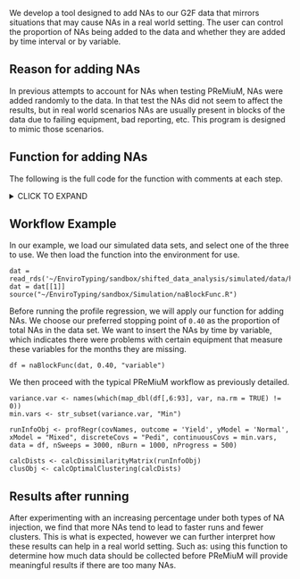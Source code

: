 We develop a tool designed to add NAs to our G2F data that mirrors situations that may cause NAs in a real world setting. The user can control the proportion of NAs being added to the data and whether they are added by time interval or by variable.


## Reason for adding NAs

In previous attempts to account for NAs when testing PReMiuM, NAs were added randomly to the data. In that test the NAs did not seem to affect the results, but in real world scenarios NAs are usually present in blocks of the data due to failing equipment, bad reporting, etc. This program is designed to mimic those scenarios.

## Function for adding NAs

The following is the full code for the function with comments at each step.

<details><summary>CLICK TO EXPAND</summary>
<p>

```{r}
naBlockFunc <- function(df, desiNA, type = "variable") {
    dat = df
    propNA = 0

    ##check for improper input
    if (desiNA > 1){
        stop("desiNA should be between 0 and 1")
        geterrmessage("desiNA should be between 0 and 1")
    }

    ##Isolate variables
    if (type == 'variable') {
        min = colnames(dat)[grep('Min', colnames(dat))]
        #min.ind = min
        min = substring(min, 1, nchar(min)-2)
        min = unique(min)

        max = colnames(dat)[grep('Max', colnames(dat))]
        #max.ind = max
        max = substring(max, 1, nchar(max)-2)
        max = unique(max)

        mean = colnames(dat)[grep('Mean', colnames(dat))]
        #mean.ind = mean
        mean = substring(mean, 1, nchar(mean)-2)
        mean = unique(mean)


        ##String of all variables/stations

        all.vars = c(min,mean,max)
        all.loc = c(as.character(unique(dat$StYRe)))


        #Begin while loop, replace randomly selected intervals/variables with NAs until desired NA proportion is reached

        while (isTRUE(all.equal(0, desiNA - propNA, tolerance = .03)) == FALSE) {

            sel.var = all.vars[sample(1:length(all.vars),1)]
            #all.vars = all.vars[-which(all.vars == sel.var)]

            sel.loc = all.loc[sample(1:length(all.loc),1)]
            #all.loc = all.loc[-which(all.loc == sel.loc)]

            dat[grep(sel.loc,dat$StYRe),grep(sel.var,colnames(dat))] = NA
            propNA = mean(is.na(dat[,1:length(dat)]))
        }
        return(dat)
    }
    else if (type == "intervals") {
        # tim1 = colnames(dat)[grep('1', colnames(dat))]
        # tim2 = colnames(dat)[grep('2', colnames(dat))]
        # tim3 = colnames(dat)[grep('3', colnames(dat))]
        # tim4 = colnames(dat)[grep('4', colnames(dat))]
        #
        # all.tim = c(tim1, tim2, tim3, tim4)
        all.loc = c(as.character(unique(dat$StYRe)))

        while (isTRUE(all.equal(0, desiNA - propNA, tolerance = .03)) == FALSE) {


            sel.tim = colnames(dat)[grep(paste0(sample(1:4,1)), colnames(dat))]
            #sel.tim = all.tim[round(runif(1,1,length(all.tim)))]
            #all.vars = all.vars[-which(all.vars == sel.var)]

            sel.loc = all.loc[sample(1:length(all.loc),1)]
            #all.loc = all.loc[-which(all.loc == sel.loc)]
            for (i in 1:length(sel.tim)) {
                dat[grep(sel.loc,dat$StYRe),grep(sel.tim[i],colnames(dat))] = NA
            }
            propNA = mean(is.na(dat[,1:length(dat)]))
        }
        return(dat)
        #return(print(paste("The total proportion of NA's in the data set is", round(propNA,4), "and NA's were blocked by", type, sep = " ")))

    }
}
```

</p>
</details>


## Workflow Example

In our example, we load our simulated data sets, and select one of the three to use. We then load the function into the environment for use.

```{r}
dat = read_rds('~/EnviroTyping/sandbox/shifted_data_analysis/simulated/data/hyb_simulated.rds')
dat = dat[[1]]
source("~/EnviroTyping/sandbox/Simulation/naBlockFunc.R")
```

Before running the profile regression, we will apply our function for adding NAs. We choose our preferred stopping point of `0.40` as the proportion of total NAs in the data set. We want to insert the NAs by time by variable, which indicates there were problems with certain equipment that measure these variables for the months they are missing.

```{r}
df = naBlockFunc(dat, 0.40, "variable")
```

We then proceed with the typical PReMiuM workflow as previously detailed.

```{r}
variance.var <- names(which(map_dbl(df[,6:93], var, na.rm = TRUE) != 0))
min.vars <- str_subset(variance.var, "Min")

runInfoObj <- profRegr(covNames, outcome = 'Yield', yModel = 'Normal', xModel = "Mixed", discreteCovs = "Pedi", continuousCovs = min.vars, data = df, nSweeps = 3000, nBurn = 1000, nProgress = 500)

calcDists <- calcDissimilarityMatrix(runInfoObj)
clusObj <- calcOptimalClustering(calcDists)
```

## Results after running

After experimenting with an increasing percentage under both types of NA injection, we find that more NAs tend to lead to faster runs and fewer clusters. This is what is expected, however we can further interpret how these results can help in a real world setting. Such as: using this function to determine how much data should be collected before PReMiuM will provide meaningful results if there are too many NAs.

